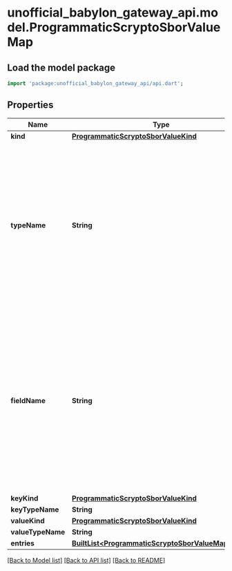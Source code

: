 # unofficial_babylon_gateway_api.model.ProgrammaticScryptoSborValueMap

## Load the model package
```dart
import 'package:unofficial_babylon_gateway_api/api.dart';
```

## Properties
Name | Type | Description | Notes
------------ | ------------- | ------------- | -------------
**kind** | [**ProgrammaticScryptoSborValueKind**](ProgrammaticScryptoSborValueKind.md) |  | 
**typeName** | **String** | The name of the type of this value. This is only output when a schema is present and the type has a name. This property is ignored when the value is used as an input to the API.  | [optional] 
**fieldName** | **String** | The name of the field which hosts this value. This property is only included if this value is a child of a `Tuple` or `Enum` with named fields. This property is ignored when the value is used as an input to the API.  | [optional] 
**keyKind** | [**ProgrammaticScryptoSborValueKind**](ProgrammaticScryptoSborValueKind.md) |  | 
**keyTypeName** | **String** |  | [optional] 
**valueKind** | [**ProgrammaticScryptoSborValueKind**](ProgrammaticScryptoSborValueKind.md) |  | 
**valueTypeName** | **String** |  | [optional] 
**entries** | [**BuiltList&lt;ProgrammaticScryptoSborValueMapEntry&gt;**](ProgrammaticScryptoSborValueMapEntry.md) |  | 

[[Back to Model list]](../README.md#documentation-for-models) [[Back to API list]](../README.md#documentation-for-api-endpoints) [[Back to README]](../README.md)


